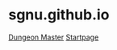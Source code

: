 # sgnu.github.io
<a href="dungeonmaster.html">Dungeon Master</a>
<a href="Startpage/Startpage.html">Startpage</a>